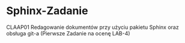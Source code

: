# Sphinx-Zadanie
CLAAP01 Redagowanie dokumentów przy użyciu pakietu Sphinx oraz obsługa git-a (Pierwsze Zadanie na ocenę LAB-4)
